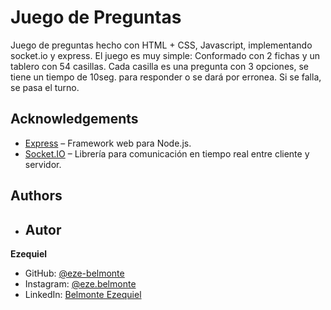 
# Juego de Preguntas

Juego de preguntas hecho con HTML + CSS, Javascript, implementando socket.io y express. El juego es muy simple: Conformado con 2 fichas y un tablero con 54 casillas. Cada casilla es una pregunta con 3 opciones, se tiene un tiempo de 10seg. para responder o se dará por erronea. Si se falla, se pasa el turno. 


## Acknowledgements

- [Express](https://expressjs.com/) – Framework web para Node.js.
- [Socket.IO](https://socket.io/) – Librería para comunicación en tiempo real entre cliente y servidor.

## Authors

- ## Autor

**Ezequiel**

- GitHub: [@eze-belmonte](https://github.com/eze-belmonte)
- Instagram: [@eze.belmonte](https://instagram.com/eze.belmonte)
- LinkedIn: [Belmonte Ezequiel](https://linkedin.com/in/ezequiel-belmonte-5863922b5)
